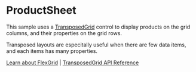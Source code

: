 ProductSheet
============

This sample uses a [TransposedGrid](https://www.grapecity.com/wijmo/api/classes/wijmo_grid_transposed.transposedgrid.html) control to display products on the
grid columns, and their properties on the grid rows.

Transposed layouts are especitally useful when there are few data items,
and each items has many properties.

[Learn about FlexGrid](https://www.grapecity.com/wijmo/flexgrid-javascript-data-grid) | [TransposedGrid API Reference](https://www.grapecity.com/wijmo/api/classes/wijmo_grid_transposed.transposedgrid.html)